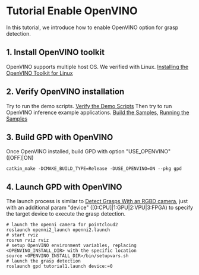 # Tutorial Enable OpenVINO

In this tutorial, we introduce how to enable OpenVINO option for grasp detection.

## 1. Install OpenVINO toolkit
OpenVINO supports multiple host OS. We verified with Linux.
[Installing the OpenVINO Toolkit for Linux](https://software.intel.com/en-us/articles/OpenVINO-Install-Linux)

## 2. Verify OpenVINO installation
Try to run the demo scripts.
[Verify the Demo Scripts](https://software.intel.com/en-us/articles/OpenVINO-Install-Linux#inpage-nav-3-5)
Then try to run OpenVINO inference example applications.
[Build the Samples](https://software.intel.com/en-us/articles/OpenVINO-InferEngine#inpage-nav-6),
[Running the Samples](https://software.intel.com/en-us/articles/OpenVINO-InferEngine#inpage-nav-7)

## 3. Build GPD with OpenVINO
Once OpenVINO installed, build GPD with option "USE_OPENVINO" ([OFF]|ON)
```
catkin_make -DCMAKE_BUILD_TYPE=Release -DUSE_OPENVINO=ON --pkg gpd
```

## 4. Launch GPD with OpenVINO
The launch process is similar to [Detect Grasps With an RGBD camera](tutorials/tutorial_1_grasps_camera.md),
just with an additional param "device" ([0:CPU]|1:GPU|2:VPU|3:FPGA) to specify the target device to execute the
grasp detection.
```
# launch the openni camera for pointcloud2
roslaunch openni2_launch openni2.launch
# start rviz
rosrun rviz rviz
# setup OpenVINO environment variables, replacing <OPENVINO_INSTALL_DIR> with the specific location
source <OPENVINO_INSTALL_DIR>/bin/setupvars.sh
# launch the grasp detection
roslaunch gpd tutorial1.launch device:=0
```
